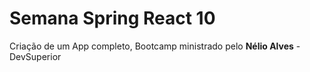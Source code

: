 # Semana Spring React 10

Criação de um App completo, Bootcamp ministrado pelo **Nélio Alves** - DevSuperior
